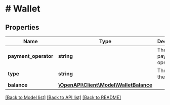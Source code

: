 # # Wallet

## Properties

Name | Type | Description | Notes
------------ | ------------- | ------------- | -------------
**payment_operator** | **string** | The payment operator. |
**type** | **string** | The type of the wallet. |
**balance** | [**\OpenAPI\Client\Model\WalletBalance**](WalletBalance.md) |  |

[[Back to Model list]](../../README.md#models) [[Back to API list]](../../README.md#endpoints) [[Back to README]](../../README.md)
